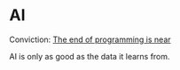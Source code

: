 # AI

Conviction: [The end of programming is near](https://mm.dreamineering.com/docs/value/wisdom/big-picture-convictions#software)

AI is only as good as the data it learns from.
